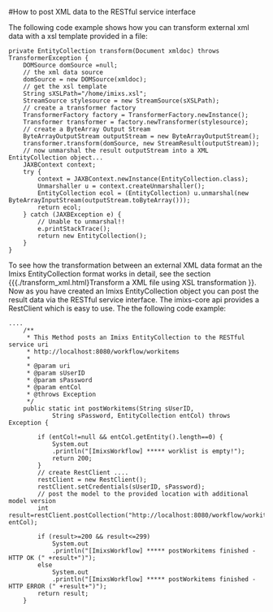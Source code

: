 #How to post XML data to the RESTful service interface

The following code example shows how you can transform external xml data with a xsl
template provided in a file:

	private EntityCollection transform(Document xmldoc) throws TransformerException {
		DOMSource domSource =null;
		// the xml data source
		domSource = new DOMSource(xmldoc);
		// get the xsl template
		String sXSLPath="/home/imixs.xsl";
		StreamSource stylesource = new StreamSource(sXSLPath);
		// create a transformer factory
		TransformerFactory factory = TransformerFactory.newInstance();
		Transformer transformer = factory.newTransformer(stylesource);
		// create a ByteArray Output Stream
		ByteArrayOutputStream outputStream = new ByteArrayOutputStream();
		transformer.transform(domSource, new StreamResult(outputStream));
		// now unmarshal the result outputStream into a XML EntityCollection object...
	    JAXBContext context;
		try {
			context = JAXBContext.newInstance(EntityCollection.class);
	        Unmarshaller u = context.createUnmarshaller();
	        EntityCollection ecol = (EntityCollection) u.unmarshal(new ByteArrayInputStream(outputStream.toByteArray()));
	        return ecol;
		} catch (JAXBException e) {
			// Unable to unmarshal!!
			e.printStackTrace();
			return new EntityCollection();
		}
	}
  

To see how the transformation between an external XML data format an the Imixs EntityCollection  format works in detail, see the section {{{./transform_xml.html}Transform a XML file using XSL transformation }}.
Now as you have created an Imixs EntityCollection object you can post the result data  via the RESTful service interface. The imixs-core api provides a RestClient which is easy to use.   The the following code example:
  
  
	....
		/**
		 * This Method posts an Imixs EntityCollection to the RESTful service uri 
		 * http://localhost:8080/workflow/workitems
		 * 
		 * @param uri
		 * @param sUserID
		 * @param sPassword
		 * @param entCol
		 * @throws Exception
		 */
		public static int postWorkitems(String sUserID,
				String sPassword, EntityCollection entCol) throws Exception {
	
			if (entCol!=null && entCol.getEntity().length==0) {
				System.out
				.println("[ImixsWorkflow] ***** worklist is empty!");
				return 200;
			}
			// create RestClient ....
			restClient = new RestClient();
			restClient.setCredentials(sUserID, sPassword);
			// post the model to the provided location with additional model version
			int result=restClient.postCollection("http://localhost:8080/workflow/workitems", entCol);
			
			if (result>=200 && result<=299)
				System.out
				.println("[ImixsWorkflow] ***** postWorkitems finished - HTTP OK (" +result+")");
			else
				System.out
				.println("[ImixsWorkflow] ***** postWorkitems finished - HTTP ERROR (" +result+")");
			return result;
		}

 
 